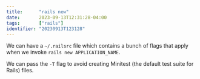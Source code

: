```yaml
---
title:      "rails new"
date:       2023-09-13T12:31:28-04:00
tags:       ["rails"]
identifier: "20230913T123128"
---
```


We can have a `~/.railsrc` file which contains a bunch of flags that
apply when we invoke `rails new APPLICATION_NAME`.

We can pass the `-T` flag to avoid creating Minitest (the default test
suite for Rails) files.
